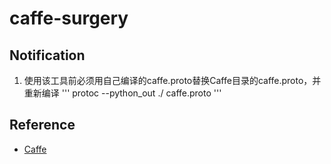# caffe-surgery

## Notification
1. 使用该工具前必须用自己编译的caffe.proto替换Caffe目录的caffe.proto，并重新编译 
'''
protoc --python_out ./ caffe.proto
'''

## Reference
* [Caffe](https://github.com/xxradon/PytorchToCaffe/tree/master/Caffe)
